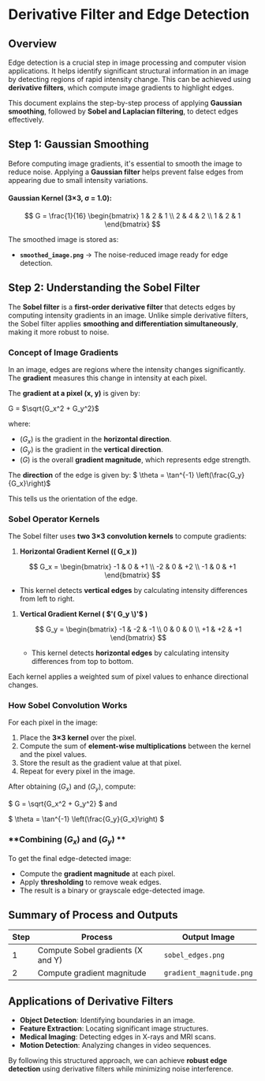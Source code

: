 # Derivative Filter and Edge Detection

## Overview
Edge detection is a crucial step in image processing and computer vision applications. It helps identify significant structural information in an image by detecting regions of rapid intensity change. This can be achieved using **derivative filters**, which compute image gradients to highlight edges.

This document explains the step-by-step process of applying **Gaussian smoothing**, followed by **Sobel and Laplacian filtering**, to detect edges effectively.

## Step 1: Gaussian Smoothing
Before computing image gradients, it's essential to smooth the image to reduce noise. Applying a **Gaussian filter** helps prevent false edges from appearing due to small intensity variations.

#### **Gaussian Kernel (3×3, σ = 1.0):**

$$
G = \frac{1}{16} \begin{bmatrix} 
1 & 2 & 1 \\
2 & 4 & 2 \\
1 & 2 & 1 
\end{bmatrix}
$$

The smoothed image is stored as:
- **`smoothed_image.png`** → The noise-reduced image ready for edge detection.

## Step 2: Understanding the Sobel Filter
The **Sobel filter** is a **first-order derivative filter** that detects edges by computing intensity gradients in an image. Unlike simple derivative filters, the Sobel filter applies **smoothing and differentiation simultaneously**, making it more robust to noise.

### **Concept of Image Gradients**
In an image, edges are regions where the intensity changes significantly. The **gradient** measures this change in intensity at each pixel.

The **gradient at a pixel (x, y)** is given by:

G = $`\sqrt{G_x^2 + G_y^2}`$


where:
- $`( G_x )`$ is the gradient in the **horizontal direction**.
- $`( G_y )`$ is the gradient in the **vertical direction**.
- $`( G  )`$ is the overall **gradient magnitude**, which represents edge strength.

The **direction** of the edge is given by:
$` \theta = \tan^{-1} \left(\frac{G_y}{G_x}\right)`$

This tells us the orientation of the edge.

### **Sobel Operator Kernels**
The Sobel filter uses **two 3×3 convolution kernels** to compute gradients:
1. **Horizontal Gradient Kernel (\( G_x \))**

$$
   G_x =
   \begin{bmatrix}
   -1 & 0 & +1 \\
   -2 & 0 & +2 \\
   -1 & 0 & +1
   \end{bmatrix}
$$
   - This kernel detects **vertical edges** by calculating intensity differences from left to right.

1. **Vertical Gradient Kernel ( $'( G_y \)'$ )**

   $$
   G_y =
   \begin{bmatrix}
   -1 & -2 & -1 \\
   0 & 0 & 0 \\
   +1 & +2 & +1
   \end{bmatrix}
   $$
   
   - This kernel detects **horizontal edges** by calculating intensity differences from top to bottom.

Each kernel applies a weighted sum of pixel values to enhance directional changes.

### **How Sobel Convolution Works**
For each pixel in the image:
1. Place the **3×3 kernel** over the pixel.
2. Compute the sum of **element-wise multiplications** between the kernel and the pixel values.
3. Store the result as the gradient value at that pixel.
4. Repeat for every pixel in the image.

After obtaining $`( G_x )`$ and $`( G_y )`$, compute:

$` G = \sqrt{G_x^2 + G_y^2} `$
and

$` \theta = \tan^{-1} \left(\frac{G_y}{G_x}\right) `$

### **Combining $`( G_x )`$ and $`( G_y )`$ **
To get the final edge-detected image:
- Compute the **gradient magnitude** at each pixel.
- Apply **thresholding** to remove weak edges.
- The result is a binary or grayscale edge-detected image.

## Summary of Process and Outputs
| Step | Process | Output Image |
|------|---------|--------------|
| 1 | Compute Sobel gradients (X and Y) | `sobel_edges.png` |
| 2 | Compute gradient magnitude | `gradient_magnitude.png` |

## Applications of Derivative Filters
- **Object Detection**: Identifying boundaries in an image.
- **Feature Extraction**: Locating significant image structures.
- **Medical Imaging**: Detecting edges in X-rays and MRI scans.
- **Motion Detection**: Analyzing changes in video sequences.

By following this structured approach, we can achieve **robust edge detection** using derivative filters while minimizing noise interference.

